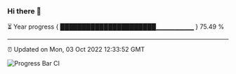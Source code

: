 ### Hi there 👋

⏳ Year progress { ██████████████████████▁▁▁▁▁▁▁▁ } 75.49 %

---

⏰ Updated on Mon, 03 Oct 2022 12:33:52 GMT

![Progress Bar CI](https://github.com/liununu/liununu/workflows/Progress%20Bar%20CI/badge.svg)

